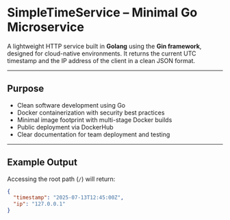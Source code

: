 # SimpleTimeService – Minimal Go Microservice

A lightweight HTTP service built in **Golang** using the **Gin framework**, designed for cloud-native environments. It returns the current UTC timestamp and the IP address of the client in a clean JSON format.

---

## Purpose

- Clean software development using Go
- Docker containerization with security best practices
- Minimal image footprint with multi-stage Docker builds
- Public deployment via DockerHub
- Clear documentation for team deployment and testing

---

## Example Output

Accessing the root path (`/`) will return:

```json
{
  "timestamp": "2025-07-13T12:45:00Z",
  "ip": "127.0.0.1"
}
